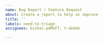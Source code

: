 ```yaml
---
name: Bug Report / Feature Request
about: Create a report to help us improve
title: ''
labels: need-to-triage
assignees: bishal-pdMSFT, t-dedah

---
```




